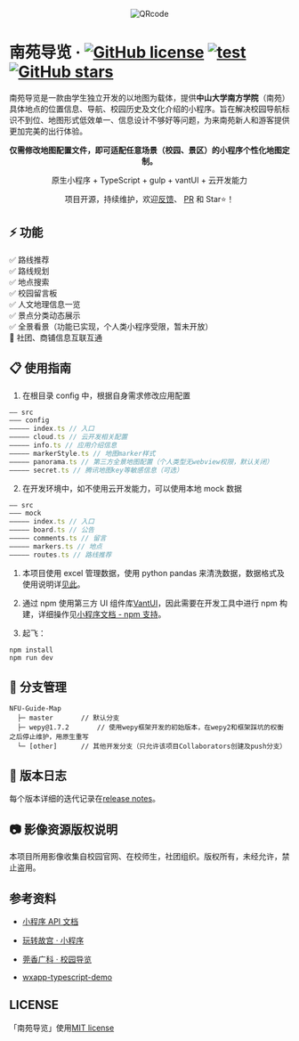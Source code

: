 <div align=center>

![QRcode](https://656e-enanyuan-6db383-1257936504.tcb.qcloud.la/showcase/QRcode.jpg?sign=2f3aa5f8f9a8edc282ff67a20fb6deae&t=1566624511)

</div>

# 南苑导览 · [![GitHub license](https://img.shields.io/github/license/observer-l/NFU-Guide-Map)](https://github.com/Observer-L/NFU-Guide-Map/blob/master/LICENSE) [![test](https://img.shields.io/badge/platform-微信小程序-green)]() [![GitHub stars](https://img.shields.io/github/stars/observer-l/NFU-Guide-Map)](https://github.com/observer-l/NFU-Guide-Map/stargazers)

南苑导览是一款由学生独立开发的以地图为载体，提供**中山大学南方学院**（南苑）具体地点的位置信息、导航、校园历史及文化介绍的小程序。旨在解决校园导航标识不到位、地图形式低效单一、信息设计不够好等问题，为来南苑新人和游客提供更加完美的出行体验。

<div align=center>

**仅需修改地图配置文件，即可适配任意场景（校园、景区）的小程序个性化地图定制。**

原生小程序 + TypeScript + gulp + vantUI + 云开发能力

项目开源，持续维护，欢迎[反馈](https://github.com/Observer-L/NFU-Guide-Map/issues)、 [PR](https://github.com/Observer-L/NFU-Guide-Map/pulls) 和 Star⭐️！

</div>

## ⚡️ 功能

✅ 路线推荐  
✅ 路线规划  
✅ 地点搜索  
✅ 校园留言板  
✅ 人文地理信息一览  
✅ 景点分类动态展示  
✅ 全景看景（功能已实现，个人类小程序受限，暂未开放）  
🔲 社团、商铺信息互联互通

## 📋 使用指南

1. 在根目录 config 中，根据自身需求修改应用配置

```javascript
—— src
——— config
————— index.ts // 入口
————— cloud.ts // 云开发相关配置
————— info.ts // 应用介绍信息
————— markerStyle.ts // 地图marker样式
————— panorama.ts // 第三方全景地图配置（个人类型无webview权限，默认关闭）
————— secret.ts // 腾讯地图key等敏感信息（可选）
```

2. 在开发环境中，如不使用云开发能力，可以使用本地 mock 数据

```javascript
—— src
——— mock
————— index.ts // 入口
————— board.ts // 公告
————— comments.ts // 留言
————— markers.ts // 地点
————— routes.ts // 路线推荐
```

1. 本项目使用 excel 管理数据，使用 python pandas 来清洗数据，数据格式及使用说明详[见此](https://github.com/Observer-L/NFU-Guide-Map/tree/master/example)。

2. 通过 npm 使用第三方 UI 组件库[VantUI](https://youzan.github.io/vant-weapp/#/intro)，因此需要在开发工具中进行 npm 构建，详细操作见[小程序文档 - npm 支持](https://developers.weixin.qq.com/miniprogram/dev/devtools/npm.html)。

3. 起飞：

```
npm install
npm run dev
```

## 🔩 分支管理

```
NFU-Guide-Map
  ├─ master       // 默认分支
  ├─ wepy@1.7.2       // 使用wepy框架开发的初始版本，在wepy2和框架踩坑的权衡之后停止维护，用原生重写
  └─ [other]      // 其他开发分支（只允许该项目Collaborators创建及push分支）
```

## 📄 版本日志

每个版本详细的迭代记录在[release notes](https://github.com/Observer-L/NFU-Guide-Map/releases)。

## 📷 影像资源版权说明

本项目所用影像收集自校园官网、在校师生，社团组织。版权所有，未经允许，禁止盗用。

## 参考资料

- [小程序 API 文档](https://tencent.github.io/wepy/)

- [玩转故宫 · 小程序](https://img.91ud.com/FgTgB47bc6dmAACekIjFxLO342mW/256)

- [莞香广科 · 校园导览](https://github.com/gxgk/school-map)

- [wxapp-typescript-demo](https://github.com/godbasin/wxapp-typescript-demo)

## LICENSE

「南苑导览」使用[MIT license](LICENSE)
